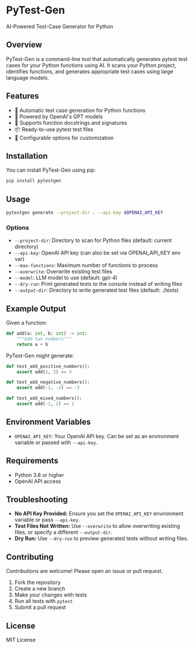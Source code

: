 # PyTest-Gen

AI-Powered Test-Case Generator for Python

## Overview

PyTest-Gen is a command-line tool that automatically generates pytest test cases for your Python functions using AI. It scans your Python project, identifies functions, and generates appropriate test cases using large language models.

## Features

- 🔄 Automatic test case generation for Python functions
- 🤖 Powered by OpenAI's GPT models
- 📝 Supports function docstrings and signatures
- 📦 Ready-to-use pytest test files
- 🔄 Configurable options for customization

## Installation

You can install PyTest-Gen using pip:

```bash
pip install pytestgen
```

## Usage

```bash
pytestgen generate --project-dir . --api-key $OPENAI_API_KEY
```

### Options

- `--project-dir`: Directory to scan for Python files (default: current directory)
- `--api-key`: OpenAI API key (can also be set via OPENAI_API_KEY env var)
- `--max-functions`: Maximum number of functions to process
- `--overwrite`: Overwrite existing test files
- `--model`: LLM model to use (default: gpt-4)
- `--dry-run`: Print generated tests to the console instead of writing files
- `--output-dir`: Directory to write generated test files (default: ./tests)

## Example Output

Given a function:

```python
def add(a: int, b: int) -> int:
    """Add two numbers"""
    return a + b
```

PyTest-Gen might generate:

```python
def test_add_positive_numbers():
    assert add(1, 2) == 3

def test_add_negative_numbers():
    assert add(-1, -2) == -3

def test_add_mixed_numbers():
    assert add(-1, 2) == 1
```

## Environment Variables

- `OPENAI_API_KEY`: Your OpenAI API key. Can be set as an environment variable or passed with `--api-key`.

## Requirements

- Python 3.8 or higher
- OpenAI API access

## Troubleshooting

- **No API Key Provided:** Ensure you set the `OPENAI_API_KEY` environment variable or pass `--api-key`.
- **Test Files Not Written:** Use `--overwrite` to allow overwriting existing files, or specify a different `--output-dir`.
- **Dry Run:** Use `--dry-run` to preview generated tests without writing files.

## Contributing

Contributions are welcome! Please open an issue or pull request.

1. Fork the repository
2. Create a new branch
3. Make your changes with tests
4. Run all tests with `pytest`
5. Submit a pull request

## License

MIT License
